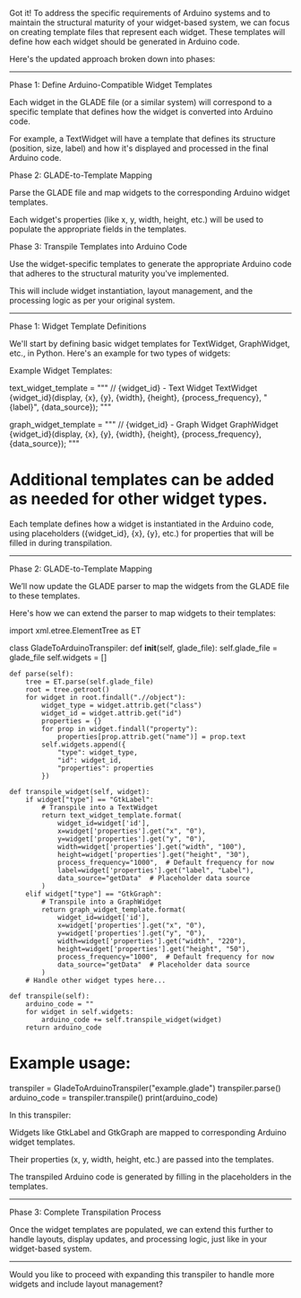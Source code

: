 Got it! To address the specific requirements of Arduino systems and to maintain the structural maturity of your widget-based system, we can focus on creating template files that represent each widget. These templates will define how each widget should be generated in Arduino code.

Here's the updated approach broken down into phases:


---

Phase 1: Define Arduino-Compatible Widget Templates

Each widget in the GLADE file (or a similar system) will correspond to a specific template that defines how the widget is converted into Arduino code.

For example, a TextWidget will have a template that defines its structure (position, size, label) and how it's displayed and processed in the final Arduino code.


Phase 2: GLADE-to-Template Mapping

Parse the GLADE file and map widgets to the corresponding Arduino widget templates.

Each widget's properties (like x, y, width, height, etc.) will be used to populate the appropriate fields in the templates.


Phase 3: Transpile Templates into Arduino Code

Use the widget-specific templates to generate the appropriate Arduino code that adheres to the structural maturity you've implemented.

This will include widget instantiation, layout management, and the processing logic as per your original system.



---

Phase 1: Widget Template Definitions

We'll start by defining basic widget templates for TextWidget, GraphWidget, etc., in Python. Here's an example for two types of widgets:

Example Widget Templates:

text_widget_template = """
// {widget_id} - Text Widget
TextWidget {widget_id}(display, {x}, {y}, {width}, {height}, {process_frequency}, "{label}", {data_source});
"""

graph_widget_template = """
// {widget_id} - Graph Widget
GraphWidget {widget_id}(display, {x}, {y}, {width}, {height}, {process_frequency}, {data_source});
"""

# Additional templates can be added as needed for other widget types.

Each template defines how a widget is instantiated in the Arduino code, using placeholders ({widget_id}, {x}, {y}, etc.) for properties that will be filled in during transpilation.


---

Phase 2: GLADE-to-Template Mapping

We’ll now update the GLADE parser to map the widgets from the GLADE file to these templates.

Here's how we can extend the parser to map widgets to their templates:

import xml.etree.ElementTree as ET

class GladeToArduinoTranspiler:
    def __init__(self, glade_file):
        self.glade_file = glade_file
        self.widgets = []

    def parse(self):
        tree = ET.parse(self.glade_file)
        root = tree.getroot()
        for widget in root.findall(".//object"):
            widget_type = widget.attrib.get("class")
            widget_id = widget.attrib.get("id")
            properties = {}
            for prop in widget.findall("property"):
                properties[prop.attrib.get("name")] = prop.text
            self.widgets.append({
                "type": widget_type,
                "id": widget_id,
                "properties": properties
            })

    def transpile_widget(self, widget):
        if widget["type"] == "GtkLabel":
            # Transpile into a TextWidget
            return text_widget_template.format(
                widget_id=widget['id'],
                x=widget['properties'].get("x", "0"),
                y=widget['properties'].get("y", "0"),
                width=widget['properties'].get("width", "100"),
                height=widget['properties'].get("height", "30"),
                process_frequency="1000",  # Default frequency for now
                label=widget['properties'].get("label", "Label"),
                data_source="getData"  # Placeholder data source
            )
        elif widget["type"] == "GtkGraph":
            # Transpile into a GraphWidget
            return graph_widget_template.format(
                widget_id=widget['id'],
                x=widget['properties'].get("x", "0"),
                y=widget['properties'].get("y", "0"),
                width=widget['properties'].get("width", "220"),
                height=widget['properties'].get("height", "50"),
                process_frequency="1000",  # Default frequency for now
                data_source="getData"  # Placeholder data source
            )
        # Handle other widget types here...

    def transpile(self):
        arduino_code = ""
        for widget in self.widgets:
            arduino_code += self.transpile_widget(widget)
        return arduino_code


# Example usage:
transpiler = GladeToArduinoTranspiler("example.glade")
transpiler.parse()
arduino_code = transpiler.transpile()
print(arduino_code)

In this transpiler:

Widgets like GtkLabel and GtkGraph are mapped to corresponding Arduino widget templates.

Their properties (x, y, width, height, etc.) are passed into the templates.

The transpiled Arduino code is generated by filling in the placeholders in the templates.



---

Phase 3: Complete Transpilation Process

Once the widget templates are populated, we can extend this further to handle layouts, display updates, and processing logic, just like in your widget-based system.


---

Would you like to proceed with expanding this transpiler to handle more widgets and include layout management?

